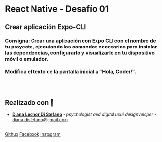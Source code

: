# React Native - Desafío 01
## Crear aplicación Expo-CLI

### Consigna: Crear una aplicación con Expo CLI con el nombre de tu proyecto, ejecutando los comandos necesarios para instalar las dependencias, configurarlo y visualizarlo en tu dispositivo móvil o emulador.

### Modifica el texto de la pantalla inicial a "Hola, Coder!".

<br></br>
## Realizado con 💖
* **[Diana Leonor Di Stefano](https://www.linkedin.com/in/dianaledist/)** - *psychologist and digital uxui designveloper* - <a href="mailto:diana.distefano@gmail.com">diana.distefano@gmail.com</a>
<br>
<a href="https://github.com/dianaledist">Github</a>
<a href="https://www.facebook.com/Soy.Diana.Distefano">Facebook</a>
<a href="https://www.instagram.com/dianaledist/">Instagram</a>
